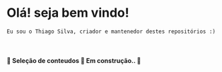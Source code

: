 <h1> Olá! seja bem vindo! </h1>

    Eu sou o Thiago Silva, criador e mantenedor destes repositórios :)

<br/>
<h4 align="left"> 🚧  Seleção de conteudos 🚀 Em construção..  🚧</h4>
<br/>